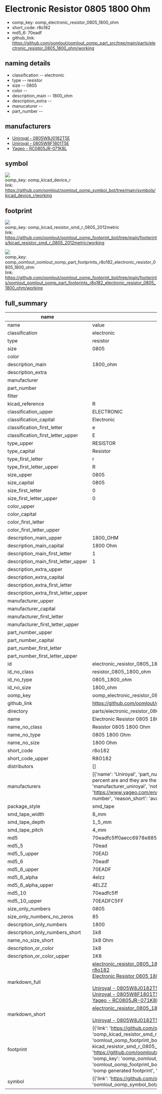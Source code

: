 # Electronic Resistor 0805 1800 Ohm

  
* oomp_key: oomp_electronic_resistor_0805_1800_ohm 
* short_code: r8o182
* md5_6: 70eadf  
* github_link: https://github.com/oomlout/oomlout_oomp_part_src/tree/main/parts/electronic_resistor_0805_1800_ohm/working  
## naming details
* classification -- electronic
* type -- resistor
* size -- 0805
* color -- 
* description_main -- 1800_ohm
* description_extra -- 
* manucaturer -- 
* part_number -- 


## manufacturers
* [Uniroyal - 0805W8J0182T5E]()  
* [Uniroyal - 0805W8F1801T5E]()  
* [Yageo - RC0805JR-071K8L](https://www.yageo.com/en/Chart/Download/pdf/RC0805JR-071K8L)  

## symbol

![](symbol/{index}/working/working_600.png)  
oomp_key: oomp_kicad_device_r  
link: https://github.com/oomlout/oomlout_oomp_symbol_bot/tree/main/symbols/kicad_device_r/working  

## footprint

![](footprint/{index}/working/working_600.png)  
oomp_key: oomp_kicad_resistor_smd_r_0805_2012metric  
link: https://github.com/oomlout/oomlout_oomp_footprint_bot/tree/main/footprints/kicad_resistor_smd_r_0805_2012metric/working  

![](footprint/{index}/working/working_600.png)  
oomp_key: oomp_oomlout_oomlout_oomp_part_footprints_r8o182_electronic_resistor_0805_1800_ohm  
link: https://github.com/oomlout/oomlout_oomp_footprint_bot/tree/main/footprints/oomlout_oomlout_oomp_part_footprints_r8o182_electronic_resistor_0805_1800_ohm/working  

## full_summary
| name | value | 
| --- | --- | 
| name | value | 
| classification | electronic | 
| type | resistor | 
| size | 0805 | 
| color |  | 
| description_main | 1800_ohm | 
| description_extra |  | 
| manufacturer |  | 
| part_number |  | 
| filter |  | 
| kicad_reference | R | 
| classification_upper | ELECTRONIC | 
| classification_capital | Electronic | 
| classification_first_letter | e | 
| classification_first_letter_upper | E | 
| type_upper | RESISTOR | 
| type_capital | Resistor | 
| type_first_letter | r | 
| type_first_letter_upper | R | 
| size_upper | 0805 | 
| size_capital | 0805 | 
| size_first_letter | 0 | 
| size_first_letter_upper | 0 | 
| color_upper |  | 
| color_capital |  | 
| color_first_letter |  | 
| color_first_letter_upper |  | 
| description_main_upper | 1800_OHM | 
| description_main_capital | 1800 Ohm | 
| description_main_first_letter | 1 | 
| description_main_first_letter_upper | 1 | 
| description_extra_upper |  | 
| description_extra_capital |  | 
| description_extra_first_letter |  | 
| description_extra_first_letter_upper |  | 
| manufacturer_upper |  | 
| manufacturer_capital |  | 
| manufacturer_first_letter |  | 
| manufacturer_first_letter_upper |  | 
| part_number_upper |  | 
| part_number_capital |  | 
| part_number_first_letter |  | 
| part_number_first_letter_upper |  | 
| id | electronic_resistor_0805_1800_ohm | 
| id_no_class | resistor_0805_1800_ohm | 
| id_no_type | 0805_1800_ohm | 
| id_no_size | 1800_ohm | 
| oomp_key | oomp_electronic_resistor_0805_1800_ohm | 
| github_link | https://github.com/oomlout/oomlout_oomp_part_src/tree/main/parts/electronic_resistor_0805_1800_ohm/working | 
| directory | parts/electronic_resistor_0805_1800_ohm | 
| name | Electronic Resistor 0805 1800 Ohm | 
| name_no_class | Resistor 0805 1800 Ohm | 
| name_no_type | 0805 1800 Ohm | 
| name_no_size | 1800 Ohm | 
| short_code | r8o182 | 
| short_code_upper | R8O182 | 
| distributors | [] | 
| manufacturers | [{'name': 'Uniroyal', 'part_number': '0805W8J0182T5E', 'link': '', 'id': 'manufacturer_uniroyal', 'note': {'reason': 'did this one first, but not in jlc pcb basic parts and 1 percent are and they are the same price', 'reason_short': 'not in jlc basic parts'}}, {'name': 'Uniroyal', 'part_number': '0805W8F1801T5E', 'link': '', 'id': 'manufacturer_uniroyal', 'note': {'reason': 'in the jlc basic parts catalogue', 'reason_short': 'jlc basic part'}}, {'name': 'Yageo', 'part_number': 'RC0805JR-071K8L', 'link': 'https://www.yageo.com/en/Chart/Download/pdf/RC0805JR-071K8L', 'id': 'manufacturer_yageo', 'note': {'reason': 'yageo is a commonly cross referenced part number', 'reason_short': 'available everywhere'}}] | 
| package_style | smd_tape | 
| smd_tape_width | 8_mm | 
| smd_tape_depth | 1_5_mm | 
| smd_tape_pitch | 4_mm | 
| md5 | 70eadfc5ff0aecc6978e8854a84315ca | 
| md5_5 | 70ead | 
| md5_5_upper | 70EAD | 
| md5_6 | 70eadf | 
| md5_6_upper | 70EADF | 
| md5_6_alpha | 4elzz | 
| md5_6_alpha_upper | 4ELZZ | 
| md5_10 | 70eadfc5ff | 
| md5_10_upper | 70EADFC5FF | 
| size_only_numbers | 0805 | 
| size_only_numbers_no_zeros | 85 | 
| description_only_numbers | 1800 | 
| description_only_numbers_short | 1k8 | 
| name_no_size_short | 1k8 Ohm | 
| description_or_color | 1k8 | 
| description_or_color_upper | 1K8 | 
| markdown_full | [electronic_resistor_0805_1800_ohm](https://github.com/oomlout/oomlout_oomp_part_src/tree/main/parts/electronic_resistor_0805_1800_ohm/working)<br>[r8o182](https://github.com/oomlout/oomlout_oomp_part_src/tree/main/parts/electronic_resistor_0805_1800_ohm/working)<br>[Electronic Resistor 0805 1800 Ohm](https://github.com/oomlout/oomlout_oomp_part_src/tree/main/parts/electronic_resistor_0805_1800_ohm/working)<br><br>[Uniroyal - 0805W8J0182T5E- not in jlc basic parts]() [(L)  ](https://www.lcsc.com/search?q=0805W8J0182T5E)[(D)  ](https://www.digikey.com/en/products?keywords=0805W8J0182T5E)[(M)  ](https://www.mouser.com/Search/Refine?Keyword=0805W8J0182T5E)[(N)  ](https://www.newark.com/search?st=0805W8J0182T5E)[(SZ)  ](https://so.szlcsc.com/global.html?k=0805W8J0182T5E)<br>[Uniroyal - 0805W8F1801T5E- jlc basic part]() [(L)  ](https://www.lcsc.com/search?q=0805W8F1801T5E)[(D)  ](https://www.digikey.com/en/products?keywords=0805W8F1801T5E)[(M)  ](https://www.mouser.com/Search/Refine?Keyword=0805W8F1801T5E)[(N)  ](https://www.newark.com/search?st=0805W8F1801T5E)[(SZ)  ](https://so.szlcsc.com/global.html?k=0805W8F1801T5E)<br>[Yageo - RC0805JR-071K8L- available everywhere](https://www.yageo.com/en/Chart/Download/pdf/RC0805JR-071K8L) [(L)  ](https://www.lcsc.com/search?q=RC0805JR-071K8L)[(D)  ](https://www.digikey.com/en/products?keywords=RC0805JR-071K8L)[(M)  ](https://www.mouser.com/Search/Refine?Keyword=RC0805JR-071K8L)[(N)  ](https://www.newark.com/search?st=RC0805JR-071K8L)[(SZ)  ](https://so.szlcsc.com/global.html?k=RC0805JR-071K8L)<br> | 
| markdown_short | [electronic_resistor_0805_1800_ohm](https://github.com/oomlout/oomlout_oomp_part_src/tree/main/parts/electronic_resistor_0805_1800_ohm/working)<br><br>[Uniroyal - 0805W8J0182T5E- not in jlc basic parts]()[Uniroyal - 0805W8F1801T5E- jlc basic part]()[Yageo - RC0805JR-071K8L- available everywhere](https://www.yageo.com/en/Chart/Download/pdf/RC0805JR-071K8L) | 
| footprint | [{'link': 'https://github.com/oomlout/oomlout_oomp_footprint_bot/tree/main/foootprntss/kicad_resistor_smd_r_0805_2012metric', 'oomp_key': 'oomp_kicad_resistor_smd_r_0805_2012metric', 'directory': 'oomlout_oomp_footprint_bot/footprints/kicad_resistor_smd_r_0805_2012metric//working/working.kicad_mod', 'note': 'source footprint kicad_resistor_smd_r_0805_2012metric', 'index': 0}, {'link': 'https://github.com/oomlout/oomlout_oomp_footprint_bot/tree/main/foootprntss/oomlout_oomlout_oomp_part_footprints_r8o182_electronic_resistor_0805_1800_ohm', 'oomp_key': 'oomp_oomlout_oomlout_oomp_part_footprints_r8o182_electronic_resistor_0805_1800_ohm', 'directory': 'oomlout_oomp_footprint_bot/footprints/oomlout_oomlout_oomp_part_footprints_r8o182_electronic_resistor_0805_1800_ohm//working/working.kicad_mod', 'note': 'oomp generated footprint', 'index': 1}] | 
| symbol | [{'link': 'https://github.com/oomlout/oomlout_oomp_symbol_bot/tree/main/symbols/kicad_device_r', 'oomp_key': 'oomp_kicad_device_r', 'directory': 'oomlout_oomp_symbol_bot/symbols/kicad_device_r//working/working.kicad_sym', 'index': 0}] | 
